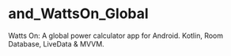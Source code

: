 # and_WattsOn_Global
Watts On: A global power calculator app for Android.
Kotlin, Room Database, LiveData & MVVM.
